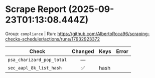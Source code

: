 # Scrape Report (2025-09-23T01:13:08.444Z)

Group: `compliance`  |  Run: https://github.com/AlbertoRoca96/scraping-checks-scheduler/actions/runs/17932923372

| Check | Changed | Keys | Error |
|---|:---:|:--|:--|
| `psa_charizard_pop_total` | — |  |  |
| `sec_aapl_8k_list_hash` | ✅ | hash |  |
